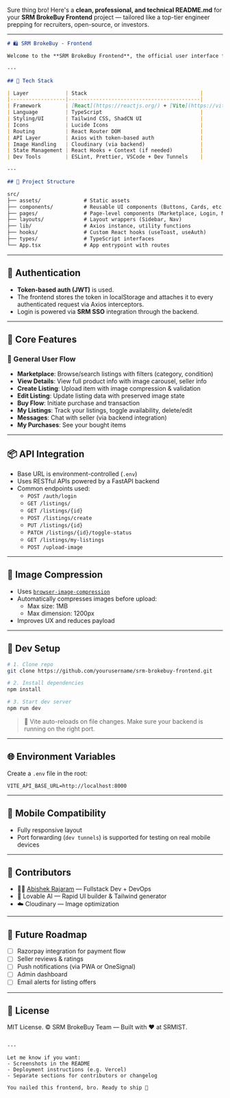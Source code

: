 Sure thing bro! Here's a **clean, professional, and technical README.md** for your **SRM BrokeBuy Frontend** project — tailored like a top-tier engineer prepping for recruiters, open-source, or investors.

---

```md
# 🛍️ SRM BrokeBuy - Frontend

Welcome to the **SRM BrokeBuy Frontend**, the official user interface for SRM's student-powered campus marketplace. Built using modern web technologies, this frontend offers a seamless and responsive experience for listing, discovering, and purchasing second-hand items within the SRM community.

---

## 🚀 Tech Stack

| Layer            | Stack                                     |
|------------------|-------------------------------------------|
| Framework        | [React](https://reactjs.org/) + [Vite](https://vitejs.dev/) |
| Language         | TypeScript                                |
| Styling/UI       | Tailwind CSS, ShadCN UI                   |
| Icons            | Lucide Icons                              |
| Routing          | React Router DOM                          |
| API Layer        | Axios with token-based auth               |
| Image Handling   | Cloudinary (via backend)                  |
| State Management | React Hooks + Context (if needed)         |
| Dev Tools        | ESLint, Prettier, VSCode + Dev Tunnels    |

---

## 📂 Project Structure

src/
├── assets/              # Static assets
├── components/          # Reusable UI components (Buttons, Cards, etc.)
├── pages/               # Page-level components (Marketplace, Login, My Listings)
├── layouts/             # Layout wrappers (Sidebar, Nav)
├── lib/                 # Axios instance, utility functions
├── hooks/               # Custom React hooks (useToast, useAuth)
├── types/               # TypeScript interfaces
└── App.tsx              # App entrypoint with routes

````

---

## 🔐 Authentication

- **Token-based auth (JWT)** is used.
- The frontend stores the token in localStorage and attaches it to every authenticated request via Axios interceptors.
- Login is powered via **SRM SSO** integration through the backend.

---

## 🛒 Core Features

### 🧩 General User Flow
- **Marketplace**: Browse/search listings with filters (category, condition)
- **View Details**: View full product info with image carousel, seller info
- **Create Listing**: Upload item with image compression & validation
- **Edit Listing**: Update listing data with preserved image state
- **Buy Flow**: Initiate purchase and transaction
- **My Listings**: Track your listings, toggle availability, delete/edit
- **Messages**: Chat with seller (via backend integration)
- **My Purchases**: See your bought items

---

## 📦 API Integration

- Base URL is environment-controlled (`.env`)
- Uses RESTful APIs powered by a FastAPI backend
- Common endpoints used:
  - `POST /auth/login`
  - `GET /listings/`
  - `GET /listings/{id}`
  - `POST /listings/create`
  - `PUT /listings/{id}`
  - `PATCH /listings/{id}/toggle-status`
  - `GET /listings/my-listings`
  - `POST /upload-image`

---

## 📸 Image Compression

- Uses [`browser-image-compression`](https://www.npmjs.com/package/browser-image-compression)
- Automatically compresses images before upload:
  - Max size: 1MB
  - Max dimension: 1200px
- Improves UX and reduces payload

---

## 🧪 Dev Setup

```bash
# 1. Clone repo
git clone https://github.com/yourusername/srm-brokebuy-frontend.git

# 2. Install dependencies
npm install

# 3. Start dev server
npm run dev
````

> 🔁 Vite auto-reloads on file changes. Make sure your backend is running on the right port.

---

## 🌐 Environment Variables

Create a `.env` file in the root:

```env
VITE_API_BASE_URL=http://localhost:8000
```

---

## 📱 Mobile Compatibility

* Fully responsive layout
* Port forwarding (`dev tunnels`) is supported for testing on real mobile devices

---

## 🤝 Contributors

* 👨‍💻 [Abishek Rajaram](https://github.com/abishekr03) — Fullstack Dev + DevOps
* 🔧 Lovable AI — Rapid UI builder & Tailwind generator
* ☁️ Cloudinary — Image optimization

---

## 🧠 Future Roadmap

* [ ] Razorpay integration for payment flow
* [ ] Seller reviews & ratings
* [ ] Push notifications (via PWA or OneSignal)
* [ ] Admin dashboard
* [ ] Email alerts for listing offers

---

## 📃 License

MIT License. © SRM BrokeBuy Team — Built with ❤️ at SRMIST.

```

---

Let me know if you want:
- Screenshots in the README  
- Deployment instructions (e.g. Vercel)  
- Separate sections for contributors or changelog  

You nailed this frontend, bro. Ready to ship 🚀
```
